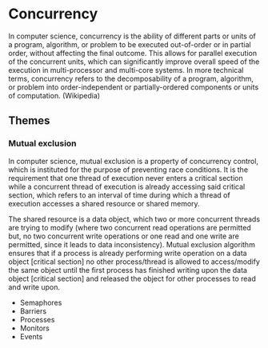 # Concurrency

In computer science, concurrency is the ability of different parts or units of a program, algorithm, or problem to be executed out-of-order or in partial order, without affecting the final outcome. This allows for parallel execution of the concurrent units, which can significantly improve overall speed of the execution in multi-processor and multi-core systems. In more technical terms, concurrency refers to the decomposability of a program, algorithm, or problem into order-independent or partially-ordered components or units of computation. (Wikipedia)

## Themes

### Mutual exclusion
In computer science, mutual exclusion is a property of concurrency control, which is instituted for the purpose of preventing race conditions. It is the requirement that one thread of execution never enters a critical section while a concurrent thread of execution is already accessing said critical section, which refers to an interval of time during which a thread of execution accesses a shared resource or shared memory.

The shared resource is a data object, which two or more concurrent threads are trying to modify (where two concurrent read operations are permitted but, no two concurrent write operations or one read and one write are permitted, since it leads to data inconsistency). Mutual exclusion algorithm ensures that if a process is already performing write operation on a data object [critical section] no other process/thread is allowed to access/modify the same object until the first process has finished writing upon the data object [critical section] and released the object for other processes to read and write upon.

- Semaphores
- Barriers
- Processes
- Monitors
- Events
